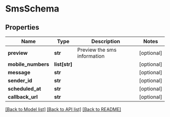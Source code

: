 # SmsSchema

## Properties
Name | Type | Description | Notes
------------ | ------------- | ------------- | -------------
**preview** | **str** | Preview the sms information | [optional] 
**mobile_numbers** | **list[str]** |  | [optional] 
**message** | **str** |  | [optional] 
**sender_id** | **str** |  | [optional] 
**scheduled_at** | **str** |  | [optional] 
**callback_url** | **str** |  | [optional] 

[[Back to Model list]](../README.md#documentation-for-models) [[Back to API list]](../README.md#documentation-for-api-endpoints) [[Back to README]](../README.md)


